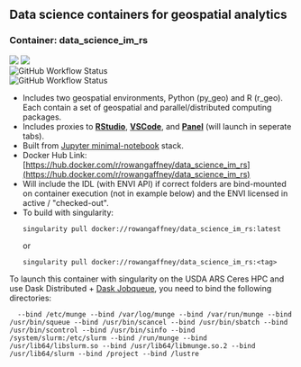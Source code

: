 ## Data science containers for geospatial analytics

### Container: data_science_im_rs

![](https://img.shields.io/docker/image-size/rowangaffney/data_science_im_rs/latest)
 ![](https://img.shields.io/docker/pulls/rowangaffney/data_science_im_rs)<br>
 ![GitHub Workflow Status](https://img.shields.io/github/workflow/status/rmg55/container_stacks/data_science_im_rs_latest?label=build%3A%20data_science_im_rs%3Alatest)<br>
 ![GitHub Workflow Status](https://img.shields.io/github/workflow/status/rmg55/container_stacks/data_science_im_rs_tag?label=build%3A%20data_science_im_rs%3A%3Ctag%3E)

  - Includes two geospatial environments, Python (py_geo) and R (r_geo). Each contain a set of geospatial and parallel/distributed computing packages.
  - Includes proxies to **[RStudio](https://rstudio.com/products/rstudio/)**, **[VSCode](https://code.visualstudio.com/)**, and **[Panel](https://panel.holoviz.org/)** (will launch in seperate tabs).
  - Built from [Jupyter minimal-notebook](https://github.com/jupyter/docker-stacks/tree/master/minimal-notebook) stack.
  - Docker Hub Link: [https://hub.docker.com/r/rowangaffney/data_science_im_rs](https://hub.docker.com/r/rowangaffney/data_science_im_rs)
  - Will include the IDL (with ENVI API) if correct folders are bind-mounted on container execution (not in example below) and the ENVI licensed in active / "checked-out".
  - To build with singularity:
    ```shell
    singularity pull docker://rowangaffney/data_science_im_rs:latest
    ```
    or
    ```shell
    singularity pull docker://rowangaffney/data_science_im_rs:<tag>
    ```
  To launch this container with singularity on the USDA ARS Ceres HPC and use Dask Distributed + [Dask Jobqueue](https://jobqueue.dask.org/en/latest/), you need to bind the following directories:
  ```shell
    --bind /etc/munge --bind /var/log/munge --bind /var/run/munge --bind /usr/bin/squeue --bind /usr/bin/scancel --bind /usr/bin/sbatch --bind /usr/bin/scontrol --bind /usr/bin/sinfo --bind /system/slurm:/etc/slurm --bind /run/munge --bind /usr/lib64/libslurm.so --bind /usr/lib64/libmunge.so.2 --bind /usr/lib64/slurm --bind /project --bind /lustre
  ```
  
